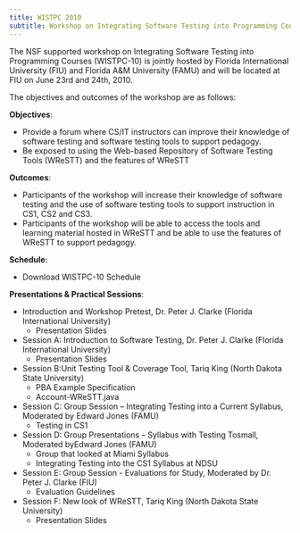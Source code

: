 ```yaml
---
title: WISTPC 2010
subtitle: Workshop on Integrating Software Testing into Programming Courses
---
```


The NSF supported workshop on Integrating Software Testing into Programming Courses (WISTPC-10) is jointly hosted by Florida International University (FIU) and Florida A&M University (FAMU) and will be located at FIU on June 23rd and 24th, 2010.

The objectives and outcomes of the workshop are as follows:

**Objectives**:

- Provide a forum where CS/IT instructors can improve their knowledge of software testing and software testing tools to support pedagogy.
- Be exposed to using the Web-based Repository of Software Testing Tools (WReSTT) and the features of WReSTT

**Outcomes**:

- Participants of the workshop will increase their knowledge of software testing and the use of software testing tools to support instruction in CS1, CS2 and CS3.
- Participants of the workshop will be able to access the tools and learning material hosted in WReSTT and be able to use the features of WReSTT to support pedagogy.

**Schedule**:

- Download WISTPC-10 Schedule

**Presentations & Practical Sessions**:

- Introduction and Workshop Pretest, Dr. Peter J. Clarke (Florida International University)
	- Presentation Slides
- Session A: Introduction to Software Testing, Dr. Peter J. Clarke (Florida International University)
	- Presentation Slides
- Session B:Unit Testing Tool & Coverage Tool, Tariq King (North Dakota State University)
	- PBA Example Specification
	- Account-WReSTT.java
- Session C: Group Session – Integrating Testing into a Current Syllabus, Moderated by Edward Jones (FAMU)
	- Testing in CS1
- Session D: Group Presentations – Syllabus with Testing Tosmall, Moderated byEdward Jones (FAMU)
	- Group that looked at Miami Syllabus
	- Integrating Testing into the CS1 Syllabus at NDSU
- Session E: Group Session - Evaluations for Study, Moderated by Dr. Peter J. Clarke (FIU)
	- Evaluation Guidelines
- Session F: New look of WReSTT, Tariq King (North Dakota State University)
	- Presentation Slides
